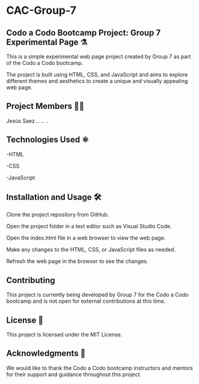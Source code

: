 # CAC-Group-7
## Codo a Codo Bootcamp Project: Group 7 Experimental Page ⚗️

This is a simple experimental web page project created by Group 7 as part of the Codo a Codo bootcamp. 

The project is built using HTML, CSS, and JavaScript and aims to explore different themes and aesthetics to create a unique and visually appealing web page.

## Project Members 👩‍💻
Jesús Saez
..
..
..

## Technologies Used ⚛️
-HTML

-CSS

-JavaScript


## Installation and Usage 🛠️
Clone the project repository from GitHub.

Open the project folder in a text editor such as Visual Studio Code.

Open the index.html file in a web browser to view the web page.

Make any changes to the HTML, CSS, or JavaScript files as needed.

Refresh the web page in the browser to see the changes.


## Contributing

This project is currently being developed by Group 7 for the Codo a Codo bootcamp and is not open for external contributions at this time.

## License 💼
This project is licensed under the MIT License.

## Acknowledgments 🙌
We would like to thank the Codo a Codo bootcamp instructors and mentors for their support and guidance throughout this project.

